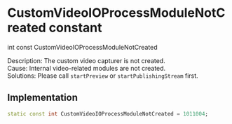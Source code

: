 


# CustomVideoIOProcessModuleNotCreated constant







int const CustomVideoIOProcessModuleNotCreated
  




<p>Description: The custom video capturer is not created. <br>Cause: Internal video-related modules are not created. <br> Solutions: Please call <code>startPreview</code> or <code>startPublishingStream</code> first.</p>



## Implementation

```dart
static const int CustomVideoIOProcessModuleNotCreated = 1011004;
```







